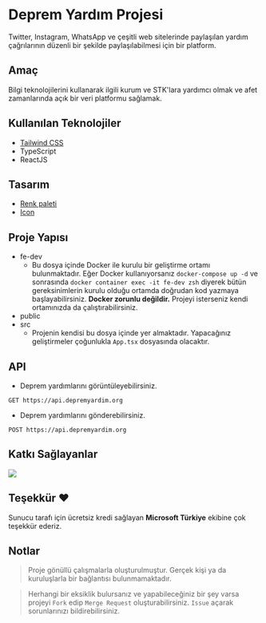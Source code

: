 # Deprem Yardım Projesi

Twitter, Instagram, WhatsApp ve çeşitli web sitelerinde paylaşılan yardım çağrılarının düzenli bir şekilde paylaşılabilmesi için bir platform.

## Amaç

Bilgi teknolojilerini kullanarak ilgili kurum ve STK'lara yardımcı olmak ve afet zamanlarında açık bir veri platformu sağlamak.

## Kullanılan Teknolojiler

- [Tailwind CSS](https://tailwindcss.com/)
- TypeScript
- ReactJS

## Tasarım

- [Renk paleti](https://coolors.co/000000-111111-232323-343434-464646-575757-696969-7a7a7a)
- [Icon](https://icons8.com)

## Proje Yapısı

- fe-dev
  - Bu dosya içinde Docker ile kurulu bir geliştirme ortamı bulunmaktadır. Eğer Docker kullanıyorsanız `docker-compose up -d` ve sonrasında `docker container exec -it fe-dev zsh` diyerek bütün gereksinimlerin kurulu olduğu ortamda doğrudan kod yazmaya başlayabilirsiniz. **Docker zorunlu değildir.** Projeyi isterseniz kendi ortamınızda da çalıştırabilirsiniz.
- public
- src
  - Projenin kendisi bu dosya içinde yer almaktadır. Yapacağınız geliştirmeler çoğunlukla `App.tsx` dosyasında olacaktır.

## API

- Deprem yardımlarını görüntüleyebilirsiniz.

```http
GET https://api.depremyardim.org
```

- Deprem yardımlarını gönderebilirsiniz.

```http
POST https://api.depremyardim.org
```

## Katkı Sağlayanlar

<a href="https://github.com/cihatislamdede/deprem-yardim/graphs/contributors">
  <img src="https://contrib.rocks/image?repo=cihatislamdede/deprem-yardim" />
</a>

## Teşekkür :heart:

Sunucu tarafı için ücretsiz kredi sağlayan <b>Microsoft Türkiye</b> ekibine çok teşekkür ederiz.

## Notlar

> Proje gönüllü çalışmalarla oluşturulmuştur. Gerçek kişi ya da kuruluşlarla bir bağlantısı bulunmamaktadır.

> Herhangi bir eksiklik bulursanız ve yapabileceğiniz bir şey varsa projeyi `Fork` edip `Merge Request` oluşturabilirsiniz. `Issue` açarak sorunlarınızı bildirebilirsiniz.
